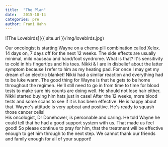 ```yaml
---
title:  "The Plan"
date:   2015-10-14
categories: pre
author: Frani Hahn
---
```

![The Lovebirds]({{ site.url }}/img/lovebirds.jpg)

Our oncologist is starting Wayne on a chemo pill combination called Xelox. 14 days on, 7 days off for the next 12 weeks.  The side effects are usually minimal, mild nauseau and hand/foot syndrome.  What is that?  It's sensitivity to cold in his fingertips and his toes.  Nikki & I are in disbelief about the latter symptom because I refer to him as my heating pad.  For once I may get my dream of an electric blanket!  Nikki had a similar reaction and everything had to be luke warm.  The good thing for Wayne is
that he gets to be home throughout the regimen.  He'll still need to go in from time to time for blood tests to make sure his counts are doing well.  He should not lose hair either.  Nikki started buying him hats just in case!
After the 12 weeks, more blood tests and some scans to see if it is has been effective.  He is happy about that.  Wayne's attitude is very upbeat and positive.  He's ready to squash those cancer cells!  
His oncologist, Dr Donehower, is personable and caring.  He told Wayne he could tell that he had a good support system with us. That made us feel good!  So please continue to pray for him, that the treatment will be effective enough to get him through to the next step.  We cannot thank our friends and family enough for all of your support!
